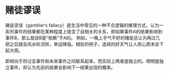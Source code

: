 # 赌徒谬误

赌徒谬误（gambler‘s fallacy）是生活中常见的一种不合逻辑的推理方式，认为一系列事件的结果都在某种程度上隐含了自相关的关系，即如果事件A的结果影响到事件B，那么就说B是“依赖”于A的。
例如，一晚上手气不好的赌徒总认为再过几把之后就会风水轮流转，幸运降临。相反的例子，连续的好天气让人担心周末会下起大雨。

即倾向于将过去事件和未来事件之间联系起来，而实际上两者是独立的。明明是独立事件，却认为先前的结果会影响下一结果出现的概率。
